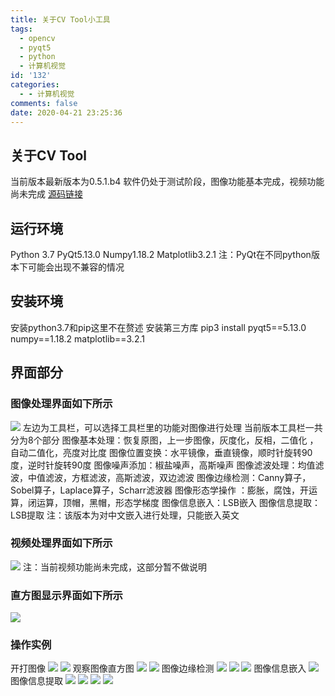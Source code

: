 ```yaml
---
title: 关于CV Tool小工具
tags:
  - opencv
  - pyqt5
  - python
  - 计算机视觉
id: '132'
categories:
  - - 计算机视觉
comments: false
date: 2020-04-21 23:25:36
---
```


## 关于CV Tool

当前版本最新版本为0.5.1.b4 软件仍处于测试阶段，图像功能基本完成，视频功能尚未完成 [源码链接](https://github.com/Taoidle/CV_Tool "源码链接")

## 运行环境

Python 3.7 PyQt5.13.0 Numpy1.18.2 Matplotlib3.2.1 注：PyQt在不同python版本下可能会出现不兼容的情况

## 安装环境

安装python3.7和pip这里不在赘述 安装第三方库 pip3 install pyqt5==5.13.0 numpy==1.18.2 matplotlib==3.2.1

## 界面部分

### 图像处理界面如下所示

![](/assets/images/wp_editor_md_d9f01e88ed9c304a10405e488c6082a5.jpg) 左边为工具栏，可以选择工具栏里的功能对图像进行处理 当前版本工具栏一共分为8个部分 图像基本处理：恢复原图，上一步图像，灰度化，反相，二值化 ，自动二值化，亮度对比度 图像位置变换：水平镜像，垂直镜像，顺时针旋转90度，逆时针旋转90度 图像噪声添加：椒盐噪声，高斯噪声 图像滤波处理：均值滤波，中值滤波，方框滤波，高斯滤波，双边滤波 图像边缘检测：Canny算子，Sobel算子，Laplace算子，Scharr滤波器 图像形态学操作 ：膨胀，腐蚀，开运算，闭运算，顶帽，黑帽，形态学梯度 图像信息嵌入：LSB嵌入 图像信息提取：LSB提取 注：该版本为对中文嵌入进行处理，只能嵌入英文

### 视频处理界面如下所示

![](/assets/images/wp_editor_md_b9c5ac975cc3a4a205735a8de70f3007.jpg) 注：当前视频功能尚未完成，这部分暂不做说明

### 直方图显示界面如下所示

![](/assets/images/wp_editor_md_db768a2d1346824f391a225d1963ec17.jpg)

### 操作实例

开打图像 ![](/assets/images/wp_editor_md_e511343b09cc081918455191d329be43.jpg) ![](/assets/images/wp_editor_md_8a64d3c5f7e42c22f145188efe2dd4d0.jpg) 观察图像直方图 ![](/assets/images/wp_editor_md_4956b5644d05df7dc42b1162af8868db.jpg) ![](/assets/images/wp_editor_md_ebfc8d39d885a5a334f7e9f3ce18cec8.jpg) 图像边缘检测 ![](/assets/images/wp_editor_md_a6573ae844443aaab4ef86004a375d17.jpg) ![](/assets/images/wp_editor_md_8b20c24dd48de19270a5f357ee87b98d.jpg) ![](/assets/images/wp_editor_md_dfbd626bdfbcc6335077925eff52d090.jpg) 图像信息嵌入 ![](/assets/images/wp_editor_md_d8c562da0b6ebde95f1d8743a573e18e.jpg) 图像信息提取 ![](/assets/images/wp_editor_md_7313b0e3c6a563e4dfc43acee6e44bd2.jpg) ![](/assets/images/wp_editor_md_cab210e0c8713d42f348dbc0d16548db.jpg) ![](/assets/images/wp_editor_md_9ffff702eea373601860ff1c8884f309.jpg) ![](/assets/images/wp_editor_md_84a023c42a22b7523a734d5733710baf.jpg)